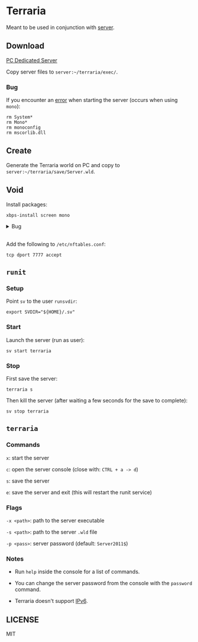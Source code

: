 # Terraria

Meant to be used in conjunction with [server](https://gitlab.com/camj/server).

## Download

[PC Dedicated Server](https://terraria.org/)

Copy server files to `server:~/terraria/exec/`.

### Bug

If you encounter an
[error](https://terraria.fandom.com/wiki/Server#Troubleshooting) when starting the server
(occurs when using `mono`):

```
rm System*
rm Mono*
rm monoconfig
rm mscorlib.dll
```

## Create

Generate the Terraria world on PC and copy to `server:~/terraria/save/Server.wld`.

## Void

Install packages:

```
xbps-install screen mono
```

<details>
<summary>Bug</summary>

The aarch64 `mono` package is broken.
As a workaround, compile and install `mono` from the server (instead of using the repo package):

```
git clone --depth 1 https://github.com/void-linux/void-packages
cd void-packages
./xbps-src binary-bootstrap
./xbps-src pkg mono
xbps-install -R hostdir/binpkgs/nonfree mono
```

Check the [GitHub](https://github.com/void-linux/void-packages/issues/46881) issue for more info.

</details>
<br>

Add the following to `/etc/nftables.conf`:

```
tcp dport 7777 accept
```

## `runit`

### Setup

Point `sv` to the user `runsvdir`:

```
export SVDIR="${HOME}/.sv"
```

### Start

Launch the server (run as user):

```
sv start terraria
```

### Stop

First save the server:

```
terraria s
```

Then kill the server (after waiting a few seconds for the save to complete):

```
sv stop terraria
```

## `terraria`

### Commands

`x`: start the server

`c`: open the server console (close with: `CTRL + a -> d`)

`s`: save the server

`e`: save the server and exit (this will restart the runit service)

### Flags

`-x <path>`: path to the server executable

`-s <path>`: path to the server `.wld` file

`-p <pass>`: server password (default: `Server2011$`)

### Notes

* Run `help` inside the console for a list of commands.

* You can change the server password from the console with the `password` command.

* Terraria doesn't support
[IPv6](https://forums.terraria.org/index.php?threads/ipv6-support.104448/post-2805121).

## LICENSE

MIT
